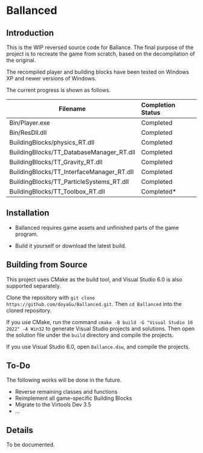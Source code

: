 # Ballanced

## Introduction

This is the WIP reversed source code for Ballance. The final purpose of the project is to recreate the game from scratch, based on the decompilation of the original.

The recompiled player and building blocks have been tested on Windows XP and newer versions of Windows.

The current progress is shown as follows.

| Filename                                  | Completion Status |
| ----------------------------------------- | :---------------- |
| Bin/Player.exe                            | Completed         |
| Bin/ResDll.dll                            | Completed         |
| BuildingBlocks/physics_RT.dll             | Completed         |
| BuildingBlocks/TT_DatabaseManager_RT.dll  | Completed         |
| BuildingBlocks/TT_Gravity_RT.dll          | Completed         |
| BuildingBlocks/TT_InterfaceManager_RT.dll | Completed         |
| BuildingBlocks/TT_ParticleSystems_RT.dll  | Completed         |
| BuildingBlocks/TT_Toolbox_RT.dll          | Completed*        |

## Installation

- Ballanced requires game assets and unfinished parts of the game program.

- Build it yourself or download the latest build.

## Building from Source

This project uses CMake as the build tool, and Visual Studio 6.0 is also supported separately.

Clone the repository with `git clone https://github.com/doyaGu/Ballanced.git`. Then `cd Ballanced` into the cloned repository.

If you use CMake, run the command `cmake -B build -G "Visual Studio 16 2022" -A Win32` to generate Visual Studio projects and solutions. Then open the solution file under the `build` directory and compile the projects.

If you use Visual Studio 6.0, open `Ballance.dsw`, and compile the projects.

## To-Do

The following works will be done in the future.

- Reverse remaining classes and functions
- Reimplement all game-specific Building Blocks
- Migrate to the Virtools Dev 3.5
- ...

## Details

To be documented.

